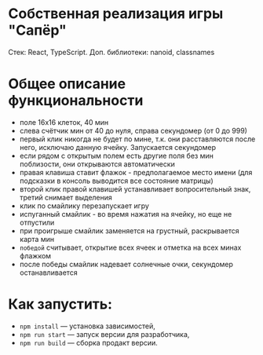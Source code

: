 # Собственная реализация игры "Сапёр"

Стек: React, TypeScript. Доп. библиотеки: nanoid, classnames

# Общее описание функциональности 

- поле 16х16 клеток, 40 мин
- слева счётчик мин от 40 до нуля, справа секундомер (от 0 до 999)
- первый клик никогда не будет по мине, т.к. они расставляются после него, исключаю данную ячейку. Запускается секундомер
- если рядом с открытым полем есть другие поля без мин поблизости, они открываются автоматически
- правая клавиша ставит флажок - предполагаемое место имени (для подсказки в консоль выводится все состояние матрицы)
- второй клик правой клавишей устанавливает вопросительный знак, третий снимает выделения
- клик по смайлику перезапускает игру
- испуганный смайлик - во время нажатия на ячейку, но еще не отпустили
- при проигрыше смайлик заменяется на грустный, раскрывается карта мин
- `победой` считывает, открытие всех ячеек и отметка на всех минах флажком
- после победы смайлик надевает солнечные очки, секундомер останавливается

# Как запустить:

- `npm install` — установка зависимостей,
- `npm run start` — запуск версии для разработчика,
- `npm run build` — сборка продакт версии.
